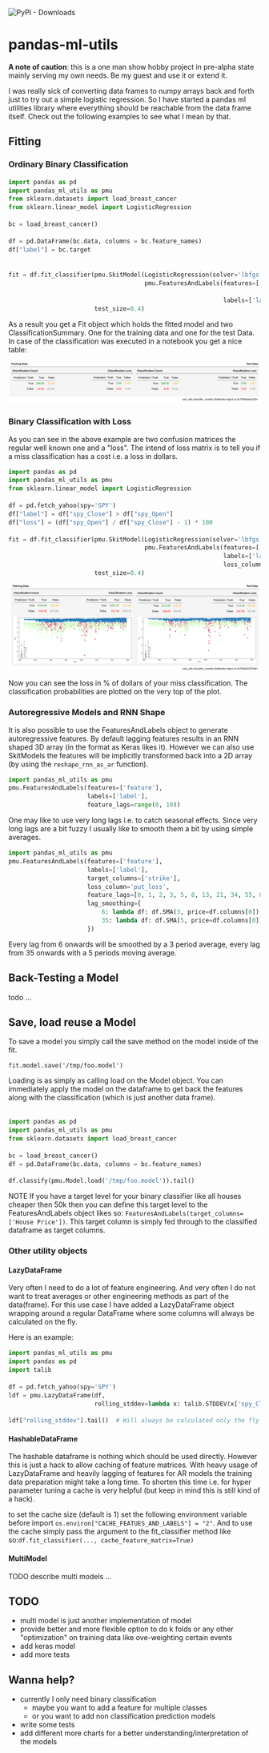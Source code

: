 ![PyPI - Downloads](https://img.shields.io/pypi/dw/pandas-ml-utils)

# pandas-ml-utils

**A note of caution**: this is a one man show hobby project in pre-alpha state mainly 
 serving my own needs. Be my guest and use it or extend it. 

I was really sick of converting data frames to numpy arrays back and forth just to try out a 
 simple logistic regression. So I have started a pandas ml utilities library where
 everything should be reachable from the data frame itself. Check out the following examples
 to see what I mean by that.

## Fitting

### Ordinary Binary Classification
```python
import pandas as pd
import pandas_ml_utils as pmu
from sklearn.datasets import load_breast_cancer
from sklearn.linear_model import LogisticRegression

bc = load_breast_cancer()

df = pd.DataFrame(bc.data, columns = bc.feature_names)
df["label"] = bc.target


fit = df.fit_classifier(pmu.SkitModel(LogisticRegression(solver='lbfgs', max_iter=300),
                                      pmu.FeaturesAndLabels(features=['mean radius', 'mean texture', 'mean perimeter', 'mean area', 
                                                                      'worst concave points', 'worst fractal dimension'],
                                                            labels=['label'])),
                        test_size=0.4)
``` 

As a result you get a Fit object which holds the fitted model and two ClassificationSummary.
 One for the training data and one for the test Data. In case of the classification was
 executed in a notebook you get a nice table:

![Fit](./images/simple-fit.png)

### Binary Classification with Loss
As you can see in the above example are two confusion matrices the regular well known one 
 and a "loss". The intend of loss matrix is to tell you if a miss classification has a cost
 i.e. a loss in dollars. 
```python
import pandas as pd
import pandas_ml_utils as pmu
from sklearn.linear_model import LogisticRegression

df = pd.fetch_yahoo(spy='SPY')
df["label"] = df["spy_Close"] > df["spy_Open"]
df["loss"] = (df["spy_Open"] / df["spy_Close"] - 1) * 100

fit = df.fit_classifier(pmu.SkitModel(LogisticRegression(solver='lbfgs'),
                                      pmu.FeaturesAndLabels(features=['spy_Open', 'spy_Low'],
                                                            labels=['label'],
                                                            loss_column='loss')),
                        test_size=0.4)
```

![Fit with loss](./images/fit-with-loss.png)
         
Now you can see the loss in % of dollars of your miss classification. The classification
 probabilities are plotted on the very top of the plot.

### Autoregressive Models and RNN Shape
It is also possible to use the FeaturesAndLabels object to generate autoregressive 
 features. By default lagging features results in an RNN shaped 3D array (in the format
 as Keras likes it). However we can also use SkitModels the features will be implicitly 
 transformed back into a 2D array (by using the `reshape_rnn_as_ar` function).  

```python
import pandas_ml_utils as pmu
pmu.FeaturesAndLabels(features=['feature'],
                      labels=['label'],
                      feature_lags=range(0, 10))
```

One may like to use very long lags i.e. to catch seasonal effects. Since very long lags
are a bit fuzzy I usually like to smooth them a bit by using simple averages.

```python
import pandas_ml_utils as pmu
pmu.FeaturesAndLabels(features=['feature'], 
                      labels=['label'], 
                      target_columns=['strike'],
                      loss_column='put_loss',
                      feature_lags=[0, 1, 2, 3, 5, 8, 13, 21, 34, 55, 89, 144, 233],
                      lag_smoothing={
                          6: lambda df: df.SMA(3, price=df.columns[0]),
                          35: lambda df: df.SMA(5, price=df.columns[0])
                      })
```

Every lag from 6 onwards will be smoothed by a 3 period average, every lag from 35 onwards
 with a 5 periods moving average.
 
## Back-Testing a Model
todo ...

## Save, load reuse a Model
To save a model you simply call the save method on the model inside of the fit.
```
fit.model.save('/tmp/foo.model')
```

Loading is as simply as calling load on the Model object. You can immediately apply
 the model on the dataframe to get back the features along with the classification
 (which is just another data frame).

```python

import pandas as pd
import pandas_ml_utils as pmu
from sklearn.datasets import load_breast_cancer

bc = load_breast_cancer()
df = pd.DataFrame(bc.data, columns = bc.feature_names)

df.classify(pmu.Model.load('/tmp/foo.model')).tail()
```  

NOTE If you have a target level for your binary classifier like all houses cheaper then
 50k then you can define this target level to the FeaturesAndLabels object likes so:
 `FeaturesAndLabels(target_columns=['House Price'])`. This target column is simply fed 
 through to the classified dataframe as target columns.
 
### Other utility objects
#### LazyDataFrame
Very often I need to do a lot of feature engineering. And very often I do not want to
 treat averages or other engineering methods as part of the data(frame). For this use
 case I have added a LazyDataFrame object wrapping around a regular DataFrame where
 some columns will always be calculated on the fly.
 
Here is an example:
```python
import pandas_ml_utils as pmu
import pandas as pd
import talib

df = pd.fetch_yahoo(spy='SPY')
ldf = pmu.LazyDataFrame(df,
                        rolling_stddev=lambda x: talib.STDDEV(x['spy_Close'], timeperiod=30) / 100)

ldf["rolling_stddev"].tail()  # Will always be calculated only the fly    
```   

#### HashableDataFrame
The hashable dataframe is nothing which should be used directly. However this is just a 
hack to allow caching of feature matrices. With heavy usage of LazyDataFrame and heavily 
lagging of features for AR models the training data preparation might take a long time.
To shorten this time i.e. for hyper parameter tuning a cache is very helpful (but keep
in mind this is still kind of a hack).

to set the cache size (default is 1) set the following environment variable before import
 `os.environ["CACHE_FEATUES_AND_LABELS"] = "2"`. And to use the cache simply pass the 
 argument to the fit_classifier method like so:`df.fit_classifier(..., cache_feature_matrix=True)`
 
#### MultiModel
TODO describe multi models ... 

## TODO
* multi model is just another implementation of model
* provide better and more flexible option to do k folds or any other "optimization"
  on training data like ove-weighting certain events 
* add keras model
* add more tests

## Wanna help?
* currently I only need binary classification
    * maybe you want to add a feature for multiple classes
    * or you want to add non classification prediction models
* write some tests
* add different more charts for a better understanding/interpretation of the models